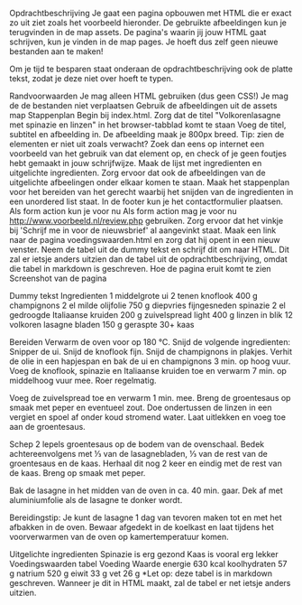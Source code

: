 Opdrachtbeschrijving
Je gaat een pagina opbouwen met HTML die er exact zo uit ziet zoals het voorbeeld hieronder. De gebruikte afbeeldingen kun je terugvinden in de map assets. De pagina's waarin jij jouw HTML gaat schrijven, kun je vinden in de map pages. Je hoeft dus zelf geen nieuwe bestanden aan te maken!

Om je tijd te besparen staat onderaan de opdrachtbeschrijving ook de platte tekst, zodat je deze niet over hoeft te typen.

Randvoorwaarden
Je mag alleen HTML gebruiken (dus geen CSS!)
Je mag de de bestanden niet verplaatsen
Gebruik de afbeeldingen uit de assets map
Stappenplan
Begin bij index.html. Zorg dat de titel "Volkorenlasagne met spinazie en linzen" in het browser-tabblad komt te staan
Voeg de titel, subtitel en afbeelding in. De afbeelding maak je 800px breed. Tip: zien de elementen er niet uit zoals verwacht? Zoek dan eens op internet een voorbeeld van het gebruik van dat element op, en check of je geen foutjes hebt gemaakt in jouw schrijfwijze.
Maak de lijst met ingredienten en uitgelichte ingredienten. Zorg ervoor dat ook de afbeeldingen van de uitgelichte afbeelingen onder elkaar komen te staan.
Maak het stappenplan voor het bereiden van het gerecht waarbij het snijden van de ingredienten in een unordered list staat.
In de footer kun je het contactformulier plaatsen. Als form action kun je voor nu Als form action mag je voor nu http://www.voorbeeld.nl/review.php gebruiken. Zorg ervoor dat het vinkje bij 'Schrijf me in voor de nieuwsbrief' al aangevinkt staat.
Maak een link naar de pagina voedingswaarden.html en zorg dat hij opent in een nieuw venster. Neem de tabel uit de dummy tekst en schrijf dit om naar HTML. Dit zal er ietsje anders uitzien dan de tabel uit de opdrachtbeschrijving, omdat die tabel in markdown is geschreven.
Hoe de pagina eruit komt te zien
Screenshot van de pagina

Dummy tekst
Ingredienten
1 middelgrote ui 2 tenen knoflook 400 g champignons 2 el milde olijfolie 750 g diepvries fijngesneden spinazie 2 el gedroogde Italiaanse kruiden 200 g zuivelspread light 400 g linzen in blik 12 volkoren lasagne bladen 150 g geraspte 30+ kaas

Bereiden
Verwarm de oven voor op 180 °C. Snijd de volgende ingredienten: Snipper de ui. Snijd de knoflook fijn. Snijd de champignons in plakjes. Verhit de olie in een hapjespan en bak de ui en champignons 3 min. op hoog vuur. Voeg de knoflook, spinazie en Italiaanse kruiden toe en verwarm 7 min. op middelhoog vuur mee. Roer regelmatig.

Voeg de zuivelspread toe en verwarm 1 min. mee. Breng de groentesaus op smaak met peper en eventueel zout. Doe ondertussen de linzen in een vergiet en spoel af onder koud stromend water. Laat uitlekken en voeg toe aan de groentesaus.

Schep 2 lepels groentesaus op de bodem van de ovenschaal. Bedek achtereenvolgens met ⅓ van de lasagnebladen, ⅓ van de rest van de groentesaus en de kaas. Herhaal dit nog 2 keer en eindig met de rest van de kaas. Breng op smaak met peper.

Bak de lasagne in het midden van de oven in ca. 40 min. gaar. Dek af met aluminiumfolie als de lasagne te donker wordt.

Bereidingstip: Je kunt de lasagne 1 dag van tevoren maken tot en met het afbakken in de oven. Bewaar afgedekt in de koelkast en laat tijdens het voorverwarmen van de oven op kamertemperatuur komen.

Uitgelichte ingredienten
Spinazie is erg gezond
Kaas is vooral erg lekker
Voedingswaarden tabel
Voeding	Waarde
energie	630 kcal
koolhydraten	57 g
natrium	520 g
eiwit	33 g
vet	26 g
*Let op: deze tabel is in markdown geschreven. Wanneer je dit in HTML maakt, zal de tabel er net ietsje anders uitzien.